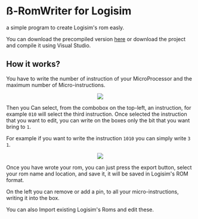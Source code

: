 # ß-RomWriter for Logisim
  a simple program to create Logisim's rom easly.


You can download the precompiled version [here](https://github.com/AlessioGiacobbe/MicroprocessorRomWriterForLogisim/blob/master/MicroprocessorRomWriterForLogisim/precompiled/MicroprocessorRomWriterForLogisim.exe) or download the project and compile it using Visual Studio.

## How it works?
You have to write the number of instruction of your MicroProcessor and the maximum number of Micro-instructions.
<p align="center">
  <img src="https://www.dropbox.com/s/f7rtuxwi6mprz62/screen1.PNG?raw=1"/>
</p>

Then you Can select, from the combobox on the top-left, an instruction, for example `010` will select the third instruction.
Once selected the instruction that you want to edit, you can write on the boxes only the bit that you want bring to `1`.

For example if you want to write the instruction `1010` you can simply write `3 1`.
<p align="center">
  <img src="https://www.dropbox.com/s/0m4z6taw93b1i0w/screen2.PNG?raw=1"/>
</p>

Once you have wrote your rom, you can just press the export button, select your rom name and location, and save it, it will be saved in Logisim's ROM format.

On the left you can remove or add a pin, to all your micro-instructions, writing it into the box.

You can also Import existing Logisim's Roms and edit these.


 
